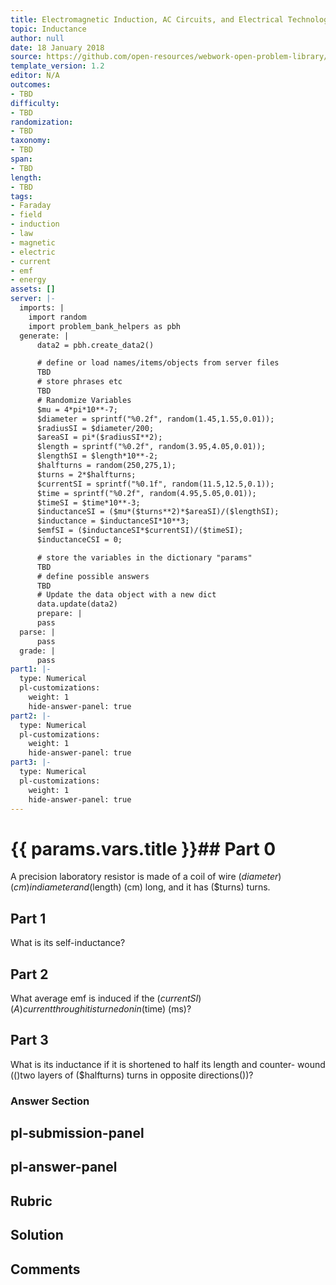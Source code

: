 ```yaml
---
title: Electromagnetic Induction, AC Circuits, and Electrical Technologies
topic: Inductance
author: null
date: 18 January 2018
source: https://github.com/open-resources/webwork-open-problem-library/tree/master/Contrib/BrockPhysics/College_Physics_Urone/23.Electromagnetic_Induction_AC_Circuits_and_Electrical_Technologies/23-09.Inductance/NU_U17_23_09_009.pg
template_version: 1.2
editor: N/A
outcomes:
- TBD
difficulty:
- TBD
randomization:
- TBD
taxonomy:
- TBD
span:
- TBD
length:
- TBD
tags:
- Faraday
- field
- induction
- law
- magnetic
- electric
- current
- emf
- energy
assets: []
server: |-
  imports: |
    import random
    import problem_bank_helpers as pbh
  generate: |
      data2 = pbh.create_data2()

      # define or load names/items/objects from server files
      TBD
      # store phrases etc
      TBD
      # Randomize Variables
      $mu = 4*pi*10**-7;
      $diameter = sprintf("%0.2f", random(1.45,1.55,0.01));
      $radiusSI = $diameter/200;
      $areaSI = pi*($radiusSI**2);
      $length = sprintf("%0.2f", random(3.95,4.05,0.01));
      $lengthSI = $length*10**-2;
      $halfturns = random(250,275,1);
      $turns = 2*$halfturns;
      $currentSI = sprintf("%0.1f", random(11.5,12.5,0.1));
      $time = sprintf("%0.2f", random(4.95,5.05,0.01));
      $timeSI = $time*10**-3;
      $inductanceSI = ($mu*($turns**2)*$areaSI)/($lengthSI);
      $inductance = $inductanceSI*10**3;
      $emfSI = ($inductanceSI*$currentSI)/($timeSI);
      $inductanceCSI = 0;

      # store the variables in the dictionary "params"
      TBD
      # define possible answers
      TBD
      # Update the data object with a new dict
      data.update(data2)
      prepare: |
      pass
  parse: |
      pass
  grade: |
      pass
part1: |-
  type: Numerical
  pl-customizations:
    weight: 1
    hide-answer-panel: true
part2: |-
  type: Numerical
  pl-customizations:
    weight: 1
    hide-answer-panel: true
part3: |-
  type: Numerical
  pl-customizations:
    weight: 1
    hide-answer-panel: true
---
```


# {{ params.vars.title }}## Part 0 
A precision laboratory resistor is made of a coil of wire ($diameter) (cm) in diameter and ($length) (cm) long, and it has ($turns) turns. 
## Part 1 
What is its self-inductance? 
## Part 2 
What average emf is induced if the ($currentSI) (A) current through it is turned on in ($time) (ms)? 
## Part 3 
What is its inductance if it is shortened to half its length and counter- wound (()two layers of ($halfturns) turns in opposite directions())? 


### Answer Section 


## pl-submission-panel 


## pl-answer-panel 


## Rubric 


## Solution 


## Comments 


